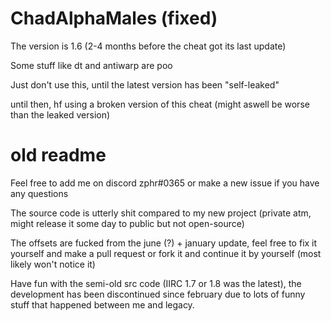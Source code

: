 # ChadAlphaMales (fixed)

The version is 1.6 (2-4 months before the cheat got its last update)

Some stuff like dt and antiwarp are poo

Just don't use this, until the latest version has been "self-leaked"

until then, hf using a broken version of this cheat (might aswell be worse than the leaked version)




# old readme
Feel free to add me on discord zphr#0365 or make a new issue if you have any questions

The source code is utterly shit compared to my new project (private atm, might release it some day to public but not open-source)

The offsets are fucked from the june (?) + january update, feel free to fix it yourself and make a pull request or fork it and continue it by yourself (most likely won't notice it)

Have fun with the semi-old src code (IIRC 1.7 or 1.8 was the latest), the development has been discontinued since february due to lots of funny stuff that happened between me and legacy.
